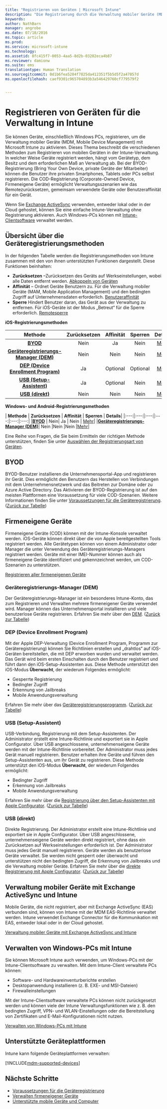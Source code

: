 ```yaml
---
title: "Registrieren von Geräten | Microsoft Intune"
description: "Die Registrierung durch die Verwaltung mobiler Geräte (MDM) dient dazu, Geräte in die Verwaltung aufzunehmen und den Zugriff auf Ressourcen zu ermöglichen."
keywords: 
author: NathBarn
manager: angrobe
ms.date: 07/18/2016
ms.topic: article
ms.prod: 
ms.service: microsoft-intune
ms.technology: 
ms.assetid: 8fc415f7-0053-4aa5-8d2b-03202eca4b87
ms.reviewer: damionw
ms.suite: ems
translationtype: Human Translation
ms.sourcegitcommit: 0d1b6fea5284f7825da412351f5b5d5f2a47857d
ms.openlocfilehash: caef9301c965704893b3a546429760cf779579f2


---
```


# Registrieren von Geräten für die Verwaltung in Intune
Sie können Geräte, einschließlich Windows PCs, registrieren, um die Verwaltung mobiler Geräte (MDM, Mobile Device Management) mit Microsoft Intune zu aktivieren. Dieses Thema beschreibt die verschiedenen Methoden zum Registrieren von mobilen Geräten in der Intune-Verwaltung. In welcher Weise Geräte registriert werden, hängt vom Gerätetyp, dem Besitz und dem erforderlichen Maß an Verwaltung ab. Bei der BYOD-Registrierung (Bring Your Own Device, private Geräte der Mitarbeiter) können die Benutzer ihre privaten Smartphones, Tablets oder PCs selbst registrieren. Die COD-Registrierung (Corporate-Owned Device, Firmeneigene Geräte) ermöglicht Verwaltungsszenarien wie das Remotezurücksetzen, gemeinsam verwendete Geräte oder Benutzeraffinität für ein Gerät.

Wenn Sie [Exchange ActiveSync](#mobile-device-management-with-exchange-activesync-and-intune) verwenden, entweder lokal oder in der Cloud gehostet, können Sie eine einfache Intune-Verwaltung ohne Registrierung aktivieren. Auch Windows-PCs können mit [Intune-Clientsoftware](#manage-windows-pcs-with-intune) verwaltet werden.

## Übersicht über die Geräteregistrierungsmethoden

In der folgenden Tabelle werden die Registrierungsmethoden von Intune zusammen mit den von ihnen unterstützten Funktionen dargestellt. Diese Funktionen beinhalten:
- **Zurücksetzen** –Zurücksetzen des Geräts auf Werkseinstellungen, wobei alle Daten entfernt werden. [Abkoppeln von Geräten](retire-devices-from-microsoft-intune-management.md)
- **Affinität** – Ordnet Geräte Benutzern zu. Für die Verwaltung mobiler Geräte (MAM, Mobile Application Management) und den bedingten Zugriff auf Unternehmensdaten erforderlich. [Benutzeraffinität](enroll-corporate-owned-ios-devices-in-microsoft-intune.md#using-company-portal-on-dep-or-apple-configurator-enrolled-devices)
- **Sperre** Hindert Benutzer daran, das Gerät aus der Verwaltung zu entfernen. Für iOS-Geräte ist der Modus „Betreut“ für die Sperre erforderlich. [Remotesperre](retire-devices-from-microsoft-intune-management.md#block-access-a-device)

**iOS-Registrierungsmethoden**

| **Methode** |  **Zurücksetzen** |  **Affinität**    |   **Sperren** | **Details** |
|:---:|:---:|:---:|:---:|:---:|
|**[BYOD](#byod)** | Nein|    Ja |   Nein | [Mehr](get-ready-to-enroll-devices-in-microsoft-intune.md#set-up-device-management)|
|**[Geräteregistrierungs-Manager (DEM)](#dem)**|   Nein |Nein |Nein  | [Mehr](enroll-corporate-owned-devices-with-the-device-enrollment-manager-in-microsoft-intune.md)|
|**[DEP (Device Enrollment Program)](#dep)**|   Ja |   Optional |  Optional|[Mehr](ios-device-enrollment-program-in-microsoft-intune.md)|
|**[USB (Setup-Assistent)](#usb-sa)**| Ja |   Optional |  Nein| [Mehr](ios-setup-assistant-enrollment-in-microsoft-intune.md)|
|**[USB (direkt)](#usb-direct)**| Nein |    Nein  | Nein|[Mehr](ios-direct-enrollment-in-microsoft-intune.md)|

**Windows- und Android-Registrierungsmethoden**

| **Methode** |  **Zurücksetzen** |  **Affinität**    |   **Sperren** | **Details**|
|:---:|:---:|:---:|:---:|:---:|:---:|
|**[BYOD](#byod)** | Nein|    Ja |   Nein | [Mehr](get-ready-to-enroll-devices-in-microsoft-intune.md#set-up-device-management)|
|**[Geräteregistrierungs-Manager (DEM)](#dem)**|   Nein |Nein |Nein  |[Mehr](enroll-corporate-owned-devices-with-the-device-enrollment-manager-in-microsoft-intune.md)|

Eine Reihe von Fragen, die Sie beim Ermitteln der richtigen Methode unterstützen, finden Sie unter [Auswählen der Registrierungsart von Geräten](/intune/get-started/choose-how-to-enroll-devices1).

## BYOD
BYOD-Benutzer installieren die Unternehmensportal-App und registrieren ihr Gerät. Dies ermöglicht den Benutzern das Herstellen von Verbindungen mit dem Unternehmensnetzwerk und das Beitreten zur Domäne oder zu Azure Active Directory. Das Aktivieren der BYOD-Registrierung ist auf den meisten Plattformen eine Voraussetzung für viele COD-Szenarien. Weitere Informationen finden Sie unter [Voraussetzungen für die Geräteregistrierung](prerequisites-for-enrollment.md). ([Zurück zur Tabelle](#overview-of-device-enrollment-methods))

## Firmeneigene Geräte
Firmeneigene Geräte (COD) können mit der Intune-Konsole verwaltet werden. iOS-Geräte können direkt über die von Apple bereitgestellten Tools registriert werden. Alle Gerätetypen können von einem Administrator oder Manager die unter Verwendung des Geräteregistrierungs-Managers registriert werden. Geräte mit einer IMEI-Nummer können auch als firmeneigene Geräte identifiziert und gekennzeichnet werden, um COD-Szenarien zu unterstützen.

[Registrieren aller firmeneigenen Geräte](manage-corporate-owned-devices.md)

### Geräteregistrierungs-Manager (DEM)
Der Geräteregistrierungs-Manager ist ein besonderes Intune-Konto, das zum Registrieren und Verwalten mehrere firmeneigener Geräte verwendet wird. Manager können das Unternehmensportal installieren und viele benutzerlose Geräte registrieren. Erfahren Sie mehr über den [DEM](enroll-corporate-owned-devices-with-the-device-enrollment-manager-in-microsoft-intune.md). ([Zurück zur Tabelle](#overview-of-device-enrollment-methods))

### DEP (Device Enrollment Program)
Mit der Apple DEP-Verwaltung (Device Enrollment Program, Programm zur Geräteregistrierung) können Sie Richtlinien erstellen und „drahtlos“ auf iOS-Geräten bereitstellen, die mit DEP erworben wurden und verwaltet werden. Das Gerät wird beim ersten Einschalten durch den Benutzer registriert und führt dann den iOS-Setup-Assistenten aus. Diese Methode unterstützt den iOS-Modus **Überwacht**, der wiederum Folgendes ermöglicht:
  - Gesperrte Registrierung
  - Bedingter Zugriff
  - Erkennung von Jailbreaks
  - Mobile Anwendungsverwaltung

Erfahren Sie mehr über das [Geräteregistrierungsprogramm](ios-device-enrollment-program-in-microsoft-intune.md). ([Zurück zur Tabelle](#overview-of-device-enrollment-methods))

### USB (Setup-Assistent)
USB-Verbindung, Registrierung mit dem Setup-Assistenten. Der Administrator erstellt eine Intune-Richtlinie und exportiert sie in Apple Configurator. Über USB angeschlossene, unternehmenseigene Geräte werden mit der Intune-Richtlinie vorbereitet. Der Administrator muss jedes Gerät manuell registrieren. Benutzer erhalten ihre Geräte und führen den Setup-Assistenten aus, um ihr Gerät zu registrieren. Diese Methode unterstützt den iOS-Modus **Überwacht**, der wiederum Folgendes ermöglicht:
  - Bedingter Zugriff
  - Erkennung von Jailbreaks
  - Mobile Anwendungsverwaltung

Erfahren Sie mehr über die [Registrierung über den Setup-Assistenten mit Apple Configurator](ios-setup-assistant-enrollment-in-microsoft-intune.md). ([Zurück zur Tabelle](#overview-of-device-enrollment-methods))

### USB (direkt)
Direkte Registrierung. Der Administrator erstellt eine Intune-Richtlinie und exportiert sie in Apple Configurator. Über USB angeschlossene, unternehmenseigene Geräte werden direkt registriert, ohne dass ein Zurücksetzen auf Werkseinstellungen erforderlich ist. Der Administrator muss jedes Gerät manuell registrieren. Geräte werden als benutzerlose Geräte verwaltet. Sie werden nicht gesperrt oder überwacht und unterstützen nicht den bedingten Zugriff, die Erkennung von Jailbreaks und die Verwaltung mobiler Geräte. Erfahren Sie mehr über die [direkte Registrierung mit Apple Configurator](ios-direct-enrollment-in-microsoft-intune.md). ([Zurück zur Tabelle](#overview-of-device-enrollment-methods))

## Verwaltung mobiler Geräte mit Exchange ActiveSync und Intune
Mobile Geräte, die nicht registriert, aber mit Exchange ActiveSync (EAS) verbunden sind, können von Intune mit der MDM EAS-Richtlinie verwaltet werden. Intune verwendet Exchange Connector für die Kommunikation mit EAS, entweder lokal oder in der Cloud gehostet.

[Verwaltung mobiler Geräte mit Exchange ActiveSync und Intune](mobile-device-management-with-exchange-activesync-and-microsoft-intune.md)


## Verwalten von Windows-PCs mit Intune  
Sie können Microsoft Intune auch verwenden, um Windows-PCs mit der Intune-Clientsoftware zu verwalten. Mit dem Intune-Client verwaltete PCs können:

 - Software- und Hardwareinventurberichte erstellen
 - Desktopanwendung installieren (z. B. EXE- und MSI-Dateien)
 - Firewalleinstellungen

Mit der Intune-Clientsoftware verwaltete PCs können nicht zurückgesetzt werden und können viele der Intune Verwaltungsfunktionen wie z. B. den bedingten Zugriff, VPN- und WLAN-Einstellungen oder die Bereitstellung von Zertifikaten und E-Mail-Konfigurationen nicht nutzen.

[Verwalten von Windows-PCs mit Intune](manage-windows-pcs-with-microsoft-intune.md)

##  Unterstützte Geräteplattformen

Intune kann folgende Geräteplattformen verwalten:

[!INCLUDE[mdm-supported-devices](../includes/mdm-supported-devices.md)]

## Nächste Schritte
- [Voraussetzungen für die Geräteregistrierung](prerequisites-for-enrollment.md)
- [Verwalten firmeneigener Geräte](manage-corporate-owned-devices.md)
- [Unterstützte mobile Geräte und Computer](../get-started/supported-mobile-devices-and-computers.md)



<!--HONumber=Sep16_HO3-->


